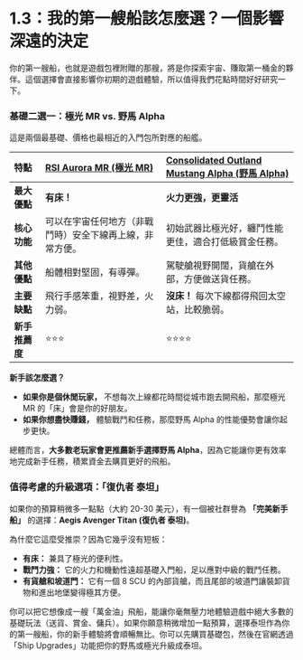 # 1.3：我的第一艘船該怎麼選？一個影響深遠的決定

你的第一艘船，也就是遊戲包裡附贈的那艘，將是你探索宇宙、賺取第一桶金的夥伴。這個選擇會直接影響你初期的遊戲體驗，所以值得我們花點時間好好研究一下。

### 基礎二選一：極光 MR vs. 野馬 Alpha

這是兩個最基礎、價格也最相近的入門包所對應的船艦。

| 特點           | [RSI Aurora MR (極光 MR)](https://robertsspaceindustries.com/en/pledge/ships/rsi-aurora/aurora-mr) | [Consolidated Outland Mustang Alpha (野馬 Alpha)](https://robertsspaceindustries.com/en/pledge/ships/mustang/mustang-alpha) |
| :------------- | :------------------------------------------------------------------------------------------------- | :-------------------------------------------------------------------------------------------------------------------------- |
| **最大優點**   | **有床！**                                                                                         | **火力更強，更靈活**                                                                                                        |
| **核心功能**   | 可以在宇宙任何地方（非戰鬥時）安全下線再上線，非常方便。                                           | 初始武器比極光好，纏鬥性能更佳，適合打低級賞金任務。                                                                        |
| **其他優點**   | 船體相對堅固，有導彈。                                                                             | 駕駛艙視野開闊，貨艙在外部，方便做送貨任務。                                                                                |
| **主要缺點**   | 飛行手感笨重，視野差，火力弱。                                                                     | **沒床！** 每次下線都得飛回太空站，比較脆弱。                                                                               |
| **新手推薦度** | ⭐⭐⭐                                                                                             | ⭐⭐⭐⭐                                                                                                                    |

**新手該怎麼選？**

- **如果你是個休閒玩家，** 不想每次上線都花時間從城市跑去開飛船，那麼極光 MR 的「床」會是你的好朋友。
- **如果你想盡快賺錢，** 體驗戰鬥和任務，那麼野馬 Alpha 的性能優勢會讓你起步更快。

總體而言，**大多數老玩家會更推薦新手選擇野馬 Alpha**，因為它能讓你更有效率地完成新手任務，積累資金去購買更好的飛船。

### 值得考慮的升級選項：「復仇者 泰坦」

如果你的預算稍微多一點點（大約 20-30 美元），有一個被社群譽為 **「完美新手船」** 的選擇：**Aegis Avenger Titan (復仇者 泰坦)**。

為什麼它這麼受推崇？因為它幾乎沒有短板：

- **有床：** 兼具了極光的便利性。
- **戰鬥力強：** 它的火力和機動性遠超基礎入門船，足以應對中級的戰鬥任務。
- **有貨艙和坡道門：** 它有一個 8 SCU 的內部貨艙，而且尾部的坡道門讓裝卸貨物和進出地堡變得極其方便。

你可以把它想像成一艘「萬金油」飛船，能讓你毫無壓力地體驗遊戲中絕大多數的基礎玩法（送貨、賞金、傭兵）。如果你願意稍微增加一點預算，選擇泰坦作為你的第一艘船，你的新手體驗將會順暢無比。你可以先購買基礎包，然後在官網透過「Ship Upgrades」功能把你的野馬或極光升級成泰坦。
